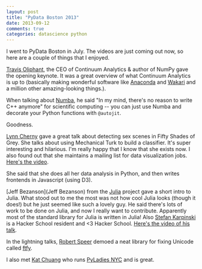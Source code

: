 ```yaml
---
layout: post
title: "PyData Boston 2013"
date: 2013-09-12
comments: true
categories: datascience python
---
```


I went to PyData Boston in July. The videos are just coming out now, so here are
a couple of things that I enjoyed.

[Travis Oliphant](http://technicaldiscovery.blogspot.ca/), the CEO of
Continuum Analytics & author of NumPy gave the opening keynote. It was a great
overview of what Continuum Analytics is up to (basically making wonderful
software like [Anaconda](https://store.continuum.io/) and
[Wakari](http://wakari.io) and a million other amazing-looking things.).

When talking about [Numba](http://numba.pydata.org/), he said "In my
mind, there's no reason to write C++ anymore" for scientific computing --
you can just use Numba and decorate your Python functions with `@autojit`.

Goodness.

[Lynn Cherny](http://www.ghostweather.com/bio.html) gave a great talk about
detecting sex scenes in Fifty Shades of Grey. She talks about using Mechanical
Turk to build a classifier. It's super interesting and hilarious. I'm really
happy that I know that she exists now. I also found out that she maintains a
mailing list for data visualization jobs. [Here's the video](http://vimeo.com/74075845).
<!-- more -->

She said that she does all her data analysis in Python, and then writes
frontends in Javascript (using D3).

[Jeff Bezanson](Jeff Bezanson) from the [Julia](http://julialang.org/) project
gave a short intro to Julia. What stood out to me the most was not how cool
Julia looks (though it does!) but he just seemed like such a lovely guy. He
said there's lots of work to be done on Julia, and now I really want to
contribute. Apparently most of the standard library for Julia is written in
Julia!  Also [Stefan Karpinski](http://karpinski.org/) is a Hacker School
resident and &lt;3 Hacker School. [Here's the video of his talk](http://vimeo.com/73317363).

In the lightning talks, [Robert Speer](http://web.media.mit.edu/~rspeer/)
demoed a neat library for fixing Unicode called
[ftfy](https://github.com/LuminosoInsight/python-ftfy).

I also met [Kat Chuang](http://katychuang.github.io/) who runs [PyLadies NYC](http://www.meetup.com/NYC-PyLadies/) and is great.
